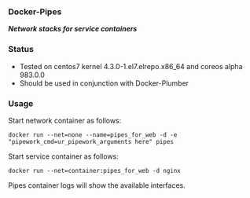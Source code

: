 ### Docker-Pipes
**_Network stacks for service containers_**

### Status

* Tested on centos7 kernel 4.3.0-1.el7.elrepo.x86_64 and coreos alpha 983.0.0
* Should be used in conjunction with Docker-Plumber

### Usage

Start network container as follows:

```
docker run --net=none --name=pipes_for_web -d -e "pipework_cmd=ur_pipework_arguments here" pipes
```

Start service container as follows:

```
docker run --net=container:pipes_for_web -d nginx
```

Pipes container logs will show the available interfaces.